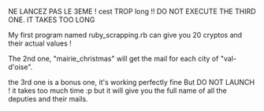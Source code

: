 NE LANCEZ PAS LE 3EME ! cest TROP long !!
DO NOT EXECUTE THE THIRD ONE. IT TAKES TOO LONG


My first program named ruby_scrapping.rb can give you 20 cryptos and their actual values !

The 2nd one, "mairie_christmas" will get the mail for each city of "val-d'oise".

the 3rd one is a bonus one, it's working perfectly fine But DO NOT LAUNCH ! it takes too much time :p
but it will give you the full name of all the deputies and their mails.